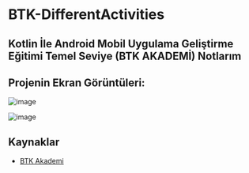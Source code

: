 # BTK-DifferentActivities

## Kotlin İle Android Mobil Uygulama Geliştirme Eğitimi Temel Seviye (BTK AKADEMİ) Notlarım

## Projenin Ekran Görüntüleri:

![image](https://user-images.githubusercontent.com/109730490/181821265-e37fb325-b950-442b-8a0b-ebf9e87ab65c.png)

![image](https://user-images.githubusercontent.com/109730490/181821306-ea5f6aa0-a387-41d6-984f-80527d835eaa.png)

## Kaynaklar

- [BTK Akademi](https://www.btkakademi.gov.tr/portal/course/kotlin-ile-android-mobil-uygulama-gelistirme-egitimi-temel-seviye-10274)
